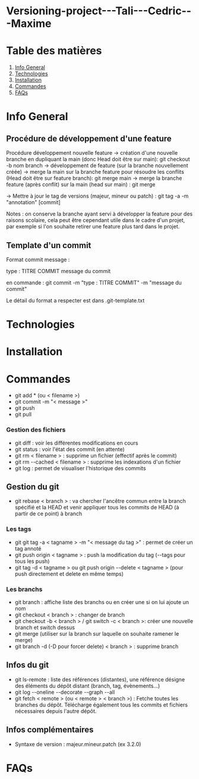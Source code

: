 # Versioning-project---Tali---Cedric---Maxime

# Table des matières

1. [Info General](#info)
2. [Technologies](#technologies)
3. [Installation](#installation)
4. [Commandes](#commandes)
5. [FAQs](#faqs)

# Info General

<a name="info"></a>

## Procédure de développement d'une feature

Procédure développement nouvelle feature
-> création d'une nouvelle branche en dupliquant la main (donc Head doit être sur main): git checkout -b nom branch
-> développement de feature (sur la branche nouvellement créée)
-> merge la main sur la branche feature pour résoudre les conflits (Head doit être sur feature branch): git merge main
-> merge la branche feature (après conflit) sur la main (head sur main) : git merge

-> Mettre à jour le tag de versions (majeur, mineur ou patch) : git tag -a -m "annotation" [commit]

Notes : on conserve la branche ayant servi à développer la feature pour des raisons scolaire, cela peut être cependant utile dans le cadre d'un projet, par exemple si l'on souhaite retirer une feature plus tard dans le projet.

## Template d'un commit

Format commit message :

type : TITRE COMMIT
message du commit

en commande : git commit -m "type : TITRE COMMIT" -m "message du commit"

Le détail du format a respecter est dans .git-template.txt

# Technologies

<a name="technologies"></a>

# Installation

<a name="installation"></a>

# Commandes

<a name="commandes"></a>

- git add \* (ou < filename >)
- git commit -m "< message >"
- git push
- git pull

### Gestion des fichiers

- git diff : voir les différentes modifications en cours
- git status : voir l'état des commit (en attente)
- git rm < filename > : supprime un fichier (effectif après le commit)
- git rm --cached < filename > : supprime les indexations d'un fichier
- git log : permet de visualiser l'historique des commits

## Gestion du git

- git rebase < branch > : va chercher l'ancêtre commun entre la branch spécifié et la HEAD et venir appliquer tous les commits de HEAD (à partir de ce point) à branch

### Les tags

- git git tag -a < tagname > -m "< message du tag >" : permet de créer un tag annoté
- git push origin < tagname > : push la modification du tag (--tags pour tous les push)
- git tag -d < tagname > ou git push origin --delete < tagname > (pour push directement et delete en même temps)

### Les branchs

- git branch : affiche liste des branchs ou en créer une si on lui ajoute un nom
- git checkout < branch > : changer de branch
- git checkout -b < branch > / git switch -c < branch >: créer une nouvelle branch et switch dessus
- git merge (utiliser sur la branch sur laquelle on souhaite ramener le merge)
- git branch -d (-D pour forcer delete) < branch > : supprime branch

## Infos du git

- git ls-remote : liste des références (distantes), une référence désigne des éléments du dépôt distant (branch, tag, évènements...)
- git log --oneline --decorate --graph --all
- git fetch < remote > (ou < remote > < branch >) : Fetche toutes les branches du dépôt. Télécharge également tous les commits et fichiers nécessaires depuis l'autre dépôt.

## Infos complémentaires

- Syntaxe de version : majeur.mineur.patch (ex 3.2.0)

# FAQs

<a name="faqs"></a>
